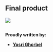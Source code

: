 
## Final product

![](https://s3.amazonaws.com/intranet-projects-files/holbertonschool-higher-level_programming+/268/8-index.png)

##
**Proudly written by:**
- **[Yosri Ghorbel](https://github.com/YosriGFX)**
##